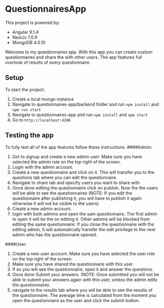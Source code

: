 # QuestionnairesApp

This project is powered by:
 - Angular 9.1.4
 - NestJs 7.0.9
 - MongoDB 4.0.10
 
 Welcome to my questionnaires app. With this app you can create custom questionnaires and share the with other users.
 The app features full overlook of results of every questionnaire.

## Setup

To start the project:
 1. Create a local mongo instance
 2. Navigate to questionnaires-app/backend folder and run `npm install` and `npm run start`
 3. Navigate to questionnaires-app and run `npm install` and `npm start`
 4. Go to `http://localhost:4200`

## Testing the app

To fully test all of the app features follow these instructions.
####Admin:
 1. Got to signup and create a new admin user. Make sure you have selected the admin role on the top right of the screen.
 2. Login with the admin account.
 3. Create a new questionnaire and click on it. This will transfer you to the questions tab where you can edit the questionnaire.
 4. Navigate to share tab and specify users you want to share with
 5. Once done editing the questionnaire click on publish. Now the the users will be able to see the questionnaires
    (NOTE: If you edit the questionnaire after publishing it, you will have to publish it again otherwise it will not be visible to the users)
 6. Create a new admin account.
 7. login with both admins and open the sam questionnaire. The first admin to open it will be the on editing it.
    Other admins will be blocked from editing the same questionnaire. If you close the questionnaire with the editing admin,
    It will automatically transfer the edit privilege to the next admin who has the questionnaire opened.
 
####User:
 1. Create a new user account. Make sure you have selected the user role on the top right of the screen.
 2. Make sure you have shared the questionnaire with this user.
 3. If so you will see the questionnaire, open it and answer the questions.
 4. Once done Submit your answers. (NOTE: Once submitted you will not be able to submit your answers again with this user, unless the admin edits the questionnaire).
 5. navigate to the results tab where you will be able to see the results of the questionnaire. 
    The average time is calculated from the moment you open the questionnaire as the user and click the submit button.
